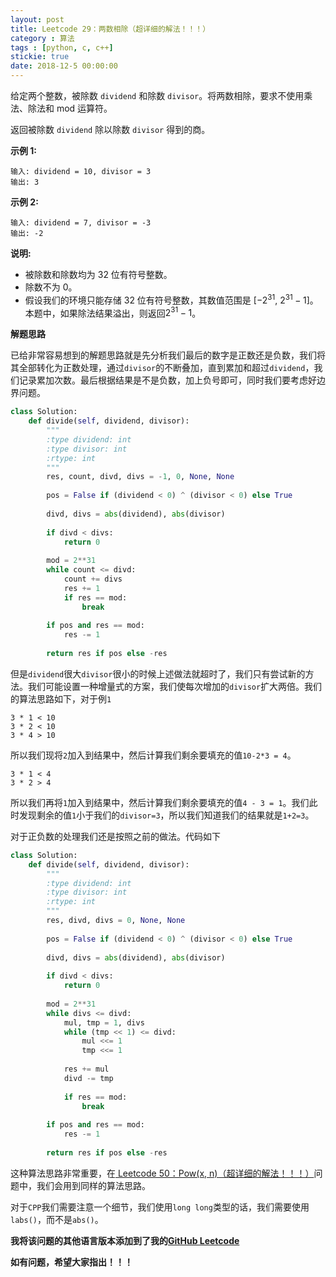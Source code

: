 ```yaml
---
layout: post
title: Leetcode 29：两数相除（超详细的解法！！！）
category : 算法
tags : [python, c, c++]
stickie: true
date: 2018-12-5 00:00:00
---
```


给定两个整数，被除数 `dividend` 和除数 `divisor`。将两数相除，要求不使用乘法、除法和 mod 运算符。

返回被除数 `dividend` 除以除数 `divisor` 得到的商。

**示例 1:**

```
输入: dividend = 10, divisor = 3
输出: 3
```

**示例 2:**

```
输入: dividend = 7, divisor = -3
输出: -2
```

**说明:**

- 被除数和除数均为 32 位有符号整数。
- 除数不为 0。
- 假设我们的环境只能存储 32 位有符号整数，其数值范围是 [$-2^{31}$,   $2^{31}-1$]。本题中，如果除法结果溢出，则返回$2^{31}-1$。

**解题思路**

已给非常容易想到的解题思路就是先分析我们最后的数字是正数还是负数，我们将其全部转化为正数处理，通过`divisor`的不断叠加，直到累加和超过`dividend`，我们记录累加次数。最后根据结果是不是负数，加上负号即可，同时我们要考虑好边界问题。

```python
class Solution:
    def divide(self, dividend, divisor):
        """
        :type dividend: int
        :type divisor: int
        :rtype: int
        """
        res, count, divd, divs = -1, 0, None, None
        
        pos = False if (dividend < 0) ^ (divisor < 0) else True
            
        divd, divs = abs(dividend), abs(divisor)
            
        if divd < divs:
            return 0
        
        mod = 2**31
        while count <= divd:
            count += divs
            res += 1
            if res == mod:
                break
                
        if pos and res == mod:
            res -= 1
              
        return res if pos else -res
```

但是`dividend`很大`divisor`很小的时候上述做法就超时了，我们只有尝试新的方法。我们可能设置一种增量式的方案，我们使每次增加的`divisor`扩大两倍。我们的算法思路如下，对于例`1`

```
3 * 1 < 10
3 * 2 < 10
3 * 4 > 10
```

所以我们现将`2`加入到结果中，然后计算我们剩余要填充的值`10-2*3 = 4`。

```
3 * 1 < 4
3 * 2 > 4
```

所以我们再将`1`加入到结果中，然后计算我们剩余要填充的值`4 - 3 = 1`。我们此时发现剩余的值`1`小于我们的`divisor=3`，所以我们知道我们的结果就是`1+2=3`。

对于正负数的处理我们还是按照之前的做法。代码如下

```python
class Solution:
    def divide(self, dividend, divisor):
        """
        :type dividend: int
        :type divisor: int
        :rtype: int
        """
        res, divd, divs = 0, None, None
        
        pos = False if (dividend < 0) ^ (divisor < 0) else True
            
        divd, divs = abs(dividend), abs(divisor)
            
        if divd < divs:
            return 0
        
        mod = 2**31
        while divs <= divd:
            mul, tmp = 1, divs
            while (tmp << 1) <= divd:
                mul <<= 1
                tmp <<= 1
            
            res += mul
            divd -= tmp
            
            if res == mod:
                break
                
        if pos and res == mod:
            res -= 1
              
        return res if pos else -res
```

这种算法思路非常重要，在[ Leetcode 50：Pow(x, n)（超详细的解法！！！）](https://blog.csdn.net/qq_17550379/article/details/84935165)问题中，我们会用到同样的算法思路。

对于`CPP`我们需要注意一个细节，我们使用`long long`类型的话，我们需要使用`labs()`，而不是`abs()`。

**我将该问题的其他语言版本添加到了我的[GitHub Leetcode](https://github.com/luliyucoordinate/Leetcode)**

**如有问题，希望大家指出！！！**